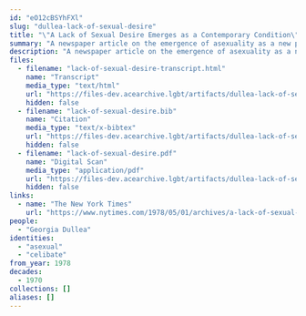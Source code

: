 ```yaml
---
id: "eO12cBSYhFXl"
slug: "dullea-lack-of-sexual-desire"
title: "\"A Lack of Sexual Desire Emerges as a Contemporary Condition\""
summary: "A newspaper article on the emergence of asexuality as a new phenomenon"
description: "A newspaper article on the emergence of asexuality as a new phenomenon, including interviews from asexuals who largely report being happy with celibacy"
files:
  - filename: "lack-of-sexual-desire-transcript.html"
    name: "Transcript"
    media_type: "text/html"
    url: "https://files-dev.acearchive.lgbt/artifacts/dullea-lack-of-sexual-desire/lack-of-sexual-desire-transcript.html"
    hidden: false
  - filename: "lack-of-sexual-desire.bib"
    name: "Citation"
    media_type: "text/x-bibtex"
    url: "https://files-dev.acearchive.lgbt/artifacts/dullea-lack-of-sexual-desire/lack-of-sexual-desire.bib"
    hidden: false
  - filename: "lack-of-sexual-desire.pdf"
    name: "Digital Scan"
    media_type: "application/pdf"
    url: "https://files-dev.acearchive.lgbt/artifacts/dullea-lack-of-sexual-desire/lack-of-sexual-desire.pdf"
    hidden: false
links:
  - name: "The New York Times"
    url: "https://www.nytimes.com/1978/05/01/archives/a-lack-of-sexual-desire-emerges-as-a-contemporary-condition-low.html"
people:
  - "Georgia Dullea"
identities:
  - "asexual"
  - "celibate"
from_year: 1978
decades:
  - 1970
collections: []
aliases: []
---
```

